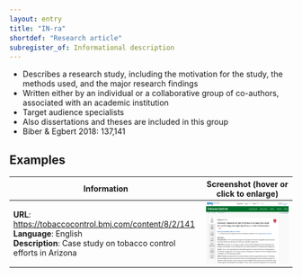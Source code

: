 ```yaml
---
layout: entry
title: "IN-ra"
shortdef: "Research article"
subregister_of: Informational description
---
```


- Describes a research study, including the motivation for the study, the methods used, and the major research findings
- Written either by an individual or a collaborative group of co-authors, associated with an academic institution
- Target audience specialists
- Also dissertations and theses are included in this group
- Biber & Egbert 2018: 137,141

<!-- details -->

## Examples

<!-- START GENERATED SCREENSHOT GALLERY -->
<!--     NOTE: this screenshot gallery is automatically generated.       -->
<!--     Please avoid modifying it manually: any changes will be         -->
<!--     overwritten the next time the generation script is run.         -->
<table class="website-examples">
  <thead>
    <tr>
      <th class="website-examples-col-1">Information</th>
      <th class="website-examples-col-2">Screenshot (hover or click to enlarge)</th>
    </tr>
  </thead>
  <tbody>
    <tr>
      <td>
        <div class="img-url"><b>URL</b>: <a href="https://tobaccocontrol.bmj.com/content/8/2/141">https://tobaccocontrol.bmj.com/content/8/2/141</a></div>
        <div class="img-info"><b>Language</b>: English</div>
        <div class="img-info"><b>Description</b>: Case study on tobacco control efforts in Arizona</div>
      </td>
      <td><a href="../static/screenshots/IN-ra/tobaccocontrol.bmj.com_content_8_2_141--2048x1536.png"><img class="thumbnail" src="../static/screenshots/IN-ra/tobaccocontrol.bmj.com_content_8_2_141--2048x1536.png" alt="screenshot of tobaccocontrol.bmj.com_content_8_2_141--2048x1536"></a></td>
    </tr>
  </tbody>
</table>
<!-- END GENERATED SCREENSHOT GALLERY -->

